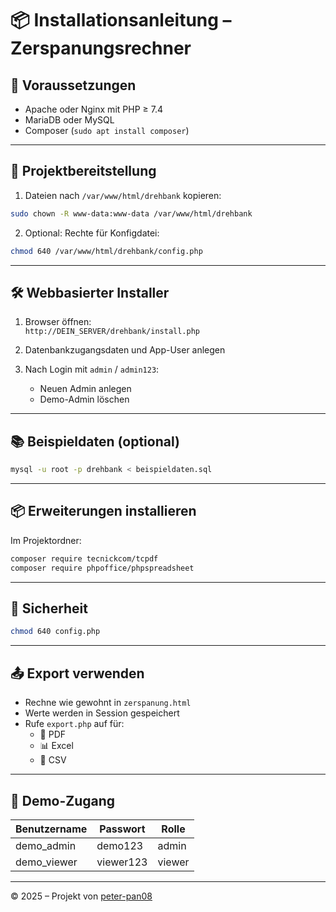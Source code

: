 # 📦 Installationsanleitung – Zerspanungsrechner

## 🔧 Voraussetzungen

- Apache oder Nginx mit PHP ≥ 7.4
- MariaDB oder MySQL
- Composer (`sudo apt install composer`)

---

## 📂 Projektbereitstellung

1. Dateien nach `/var/www/html/drehbank` kopieren:
```bash
sudo chown -R www-data:www-data /var/www/html/drehbank
```

2. Optional: Rechte für Konfigdatei:
```bash
chmod 640 /var/www/html/drehbank/config.php
```

---

## 🛠 Webbasierter Installer

1. Browser öffnen:  
   `http://DEIN_SERVER/drehbank/install.php`

2. Datenbankzugangsdaten und App-User anlegen

3. Nach Login mit `admin` / `admin123`:
   - Neuen Admin anlegen
   - Demo-Admin löschen

---

## 📚 Beispieldaten (optional)

```bash
mysql -u root -p drehbank < beispieldaten.sql
```

---

## 📦 Erweiterungen installieren

Im Projektordner:

```bash
composer require tecnickcom/tcpdf
composer require phpoffice/phpspreadsheet
```

---

## 🔐 Sicherheit

```bash
chmod 640 config.php
```

---

## 📤 Export verwenden

- Rechne wie gewohnt in `zerspanung.html`
- Werte werden in Session gespeichert
- Rufe `export.php` auf für:
  - 📄 PDF
  - 📊 Excel
  - 📁 CSV

---

## 🧪 Demo-Zugang

| Benutzername | Passwort   | Rolle   |
|--------------|------------|---------|
| demo_admin   | demo123    | admin   |
| demo_viewer  | viewer123  | viewer  |

---

© 2025 – Projekt von [peter-pan08](https://github.com/peter-pan08)
